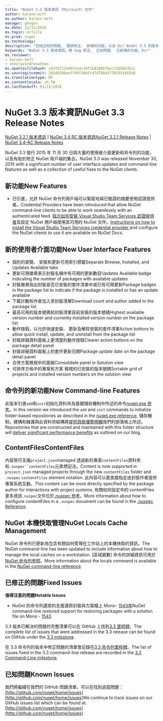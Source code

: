 ```yaml
---
title: "NuGet 3.3 版本資訊 |Microsoft 文件"
author: karann-msft
ms.author: karann-msft
manager: ghogen
ms.date: 11/11/2016
ms.topic: article
ms.prod: nuget
ms.technology: 
description: "包括已知的問題、 錯誤修正、 新增的功能，以及 Dcr NuGet 3.3 的版本資訊。"
keywords: "NuGet 3.3 版本資訊，將 bug 修正、 已知問題、 已新增的功能，Dcr"
ms.reviewer:
- karann-msft
- unniravindranathan
ms.openlocfilehash: c83f87231497e14c36f1b8100b7bec720bb63b1c
ms.sourcegitcommit: 262d026beeffd4f3b6fc47d780a2f701451663a8
ms.translationtype: MT
ms.contentlocale: zh-TW
ms.lasthandoff: 01/25/2018
---
```

# <a name="nuget-33-release-notes"></a><span data-ttu-id="cafac-104">NuGet 3.3 版本資訊</span><span class="sxs-lookup"><span data-stu-id="cafac-104">NuGet 3.3 Release Notes</span></span>

<span data-ttu-id="cafac-105">[NuGet 3.2.1 版本資訊](../release-notes/nuget-3.2.1.md) | [NuGet 3.4 RC 版本資訊](../release-notes/nuget-3.4-RC.md)</span><span class="sxs-lookup"><span data-stu-id="cafac-105">[NuGet 3.2.1 Release Notes](../release-notes/nuget-3.2.1.md) | [NuGet 3.4-RC Release Notes](../release-notes/nuget-3.4-RC.md)</span></span>

<span data-ttu-id="cafac-106">NuGet 3.3 發行 2015 年 11 月 30 日與大量的使用者介面更新和命令列的功能，以及有助於修正 NuGet 用戶端的集合。</span><span class="sxs-lookup"><span data-stu-id="cafac-106">NuGet 3.3 was released November 30, 2015 with a significant number of user interface updates and command-line features as well as a collection of useful fixes to the NuGet clients.</span></span>

## <a name="new-features"></a><span data-ttu-id="cafac-107">新功能</span><span class="sxs-lookup"><span data-stu-id="cafac-107">New Features</span></span>

* <span data-ttu-id="cafac-108">已引進，允許 NuGet 命令列用戶端可以緊密地與已驗證的摘要使用認證提供者。</span><span class="sxs-lookup"><span data-stu-id="cafac-108">Credential Providers have been introduced that allow NuGet command-line clients to be able to work seamlessly with an authenticated feed.</span></span> <span data-ttu-id="cafac-109">[指示如何安裝 Visual Studio Team Services 認證提供者](../API/nuget-exe-Credential-Providers.md)及設定 NuGet 用戶端使用其可用的 NuGet 文件。</span><span class="sxs-lookup"><span data-stu-id="cafac-109">[Instructions on how to install the Visual Studio Team Services credential provider ](../API/nuget-exe-Credential-Providers.md) and configure the NuGet clients to use it are available on NuGet Docs.</span></span>

## <a name="new-user-interface-features"></a><span data-ttu-id="cafac-110">新的使用者介面功能</span><span class="sxs-lookup"><span data-stu-id="cafac-110">New User Interface Features</span></span>

* <span data-ttu-id="cafac-111">個別的瀏覽、 安裝和更新可用索引標籤</span><span class="sxs-lookup"><span data-stu-id="cafac-111">Separate Browse, Installed, and Updates Available tabs</span></span>
* <span data-ttu-id="cafac-112">更新可用徽章表示封裝名稱中有可用的更新數目</span><span class="sxs-lookup"><span data-stu-id="cafac-112">Updates Available badge indicating the number of packages with available updates</span></span>
* <span data-ttu-id="cafac-113">封裝徽章指出封裝是否已安裝的套件清單中或已有可用更新</span><span class="sxs-lookup"><span data-stu-id="cafac-113">Package badges in the package list to indicate if the package is installed or has an update available</span></span>
* <span data-ttu-id="cafac-114">下載計數和作者加入至封裝清單</span><span class="sxs-lookup"><span data-stu-id="cafac-114">Download count and author added to the package list</span></span>
* <span data-ttu-id="cafac-115">最高可用的版本號碼和封裝清單目前安裝的版本號碼</span><span class="sxs-lookup"><span data-stu-id="cafac-115">Highest available version number and currently installed version number on the package list</span></span>
* <span data-ttu-id="cafac-116">動作按鈕，以允許快速安裝、 更新及解除安裝的套件清單</span><span class="sxs-lookup"><span data-stu-id="cafac-116">Action buttons to allow quick install, update, and uninstall from the package list</span></span>
* <span data-ttu-id="cafac-117">封裝詳細資料面板上更清楚的動作按鈕</span><span class="sxs-lookup"><span data-stu-id="cafac-117">Clearer action buttons on the package detail panel</span></span>
* <span data-ttu-id="cafac-118">封裝詳細資料面板上的套件更新日期</span><span class="sxs-lookup"><span data-stu-id="cafac-118">Package update date on the package detail panel</span></span>
* <span data-ttu-id="cafac-119">合併方案檢視中的面板</span><span class="sxs-lookup"><span data-stu-id="cafac-119">Consolidate panel in Solution view</span></span>
* <span data-ttu-id="cafac-120">可排序方格中的專案和方案 檢視的已安裝的版本號碼</span><span class="sxs-lookup"><span data-stu-id="cafac-120">Sortable grid of projects and installed version numbers on the solution view</span></span>

## <a name="new-command-line-features"></a><span data-ttu-id="cafac-121">命令列的新功能</span><span class="sxs-lookup"><span data-stu-id="cafac-121">New Command-line Features</span></span>

<span data-ttu-id="cafac-122">此版本引進`add`和`init`初始化資料夾為基礎儲存機制中所述的命令[nuget.exe 參考](../tools/nuget-exe-cli-reference.md)。</span><span class="sxs-lookup"><span data-stu-id="cafac-122">In this version we introduced the `add` and `init` commands to initialize folder-based repositories as described in the [nuget.exe reference](../tools/nuget-exe-cli-reference.md).</span></span> <span data-ttu-id="cafac-123">儲存機制，建構和維護與此資料夾結構將[提供效能優勢明顯](http://blog.nuget.org/20150922/Accelerate-Package-Source.html)我們的部落格上所述。</span><span class="sxs-lookup"><span data-stu-id="cafac-123">Repositories that are constructed and maintained with this folder structure will [deliver significant performance benefits](http://blog.nuget.org/20150922/Accelerate-Package-Source.html) as outlined on our blog.</span></span>

## <a name="contentfiles"></a><span data-ttu-id="cafac-124">ContentFiles</span><span class="sxs-lookup"><span data-stu-id="cafac-124">ContentFiles</span></span>

<span data-ttu-id="cafac-125">內容現可支援`project.json`managed 透過新的專案`contentFiles`資料夾和`.nuspec``contentFiles`元素標記法。</span><span class="sxs-lookup"><span data-stu-id="cafac-125">Content is now supported in `project.json` managed projects through the new `contentFiles` folder and `.nuspec` `contentFiles` element notation.</span></span>  <span data-ttu-id="cafac-126">此內容可以更直接指定由封裝作者提供專案系統互動。</span><span class="sxs-lookup"><span data-stu-id="cafac-126">This content can be more directly specified by the package author for interactions with project systems.</span></span>  <span data-ttu-id="cafac-127">有關如何設定中的 contentFiles 更多資訊`.nuspec`文件位於[.nuspec 參考](../schema/nuspec.md)。</span><span class="sxs-lookup"><span data-stu-id="cafac-127">More information about how to configure contentFiles in a `.nuspec` document can be found in the [.nuspec Reference](../schema/nuspec.md).</span></span>

## <a name="nuget-locals-cache-management"></a><span data-ttu-id="cafac-128">NuGet 本機快取管理</span><span class="sxs-lookup"><span data-stu-id="cafac-128">NuGet Locals Cache Management</span></span>

<span data-ttu-id="cafac-129">NuGet 命令列已更新為包含有關如何管理在工作站上的本機快取的資訊。</span><span class="sxs-lookup"><span data-stu-id="cafac-129">The NuGet command-line has been updated to include information about how to manage the local caches on a workstation.</span></span>  <span data-ttu-id="cafac-130">[區域變數] 命令的詳細資訊可用於[NuGet 命令列參照](../tools/cli-ref-locals.md)。</span><span class="sxs-lookup"><span data-stu-id="cafac-130">More information about the locals command is available in the [NuGet command-line reference](../tools/cli-ref-locals.md).</span></span>

## <a name="fixed-issues"></a><span data-ttu-id="cafac-131">已修正的問題</span><span class="sxs-lookup"><span data-stu-id="cafac-131">Fixed Issues</span></span>

<span data-ttu-id="cafac-132">**值得注意的問題**</span><span class="sxs-lookup"><span data-stu-id="cafac-132">**Notable Issues**</span></span>

* <span data-ttu-id="cafac-133">NuGet 的命令列還原的支援還原封裝與方案檔上 Mono- [1543年](https://github.com/NuGet/Home/issues/1543)</span><span class="sxs-lookup"><span data-stu-id="cafac-133">NuGet command-line restored support for restoring packages with a solution file on Mono - [1543](https://github.com/NuGet/Home/issues/1543)</span></span>

<span data-ttu-id="cafac-134">3.3 版本已解決的問題的完整清單可以在 GitHub 上找到[3.3 里程碑](https://github.com/NuGet/Home/issues?q=is%3Aissue+milestone%3A3.3.0+is%3Aclosed)。</span><span class="sxs-lookup"><span data-stu-id="cafac-134">The complete list of issues that were addressed in the 3.3 release can be found on GitHub under the [3.3 milestone](https://github.com/NuGet/Home/issues?q=is%3Aissue+milestone%3A3.3.0+is%3Aclosed).</span></span>

<span data-ttu-id="cafac-135">在 3.3 命令列的版本中修正問題的清單會記錄在[3.3 命令列里程碑](https://github.com/NuGet/Home/issues?q=is%3Aissue+is%3Aclosed+milestone%3A3.3.0-commandline)。</span><span class="sxs-lookup"><span data-stu-id="cafac-135">The list of issues fixed in the 3.3 command-line release are recorded in the [3.3 Command-Line milestone](https://github.com/NuGet/Home/issues?q=is%3Aissue+is%3Aclosed+milestone%3A3.3.0-commandline).</span></span>

## <a name="known-issues"></a><span data-ttu-id="cafac-136">已知問題</span><span class="sxs-lookup"><span data-stu-id="cafac-136">Known Issues</span></span>

<span data-ttu-id="cafac-137">我們將繼續在我們的 GitHub 問題清單，可以在找到追蹤問題： [http://github.com/nuget/home/issues](http://github.com/nuget/home/issues)</span><span class="sxs-lookup"><span data-stu-id="cafac-137">We continue to track issues on our GitHub issues list which can be found at: [http://github.com/nuget/home/issues](http://github.com/nuget/home/issues)</span></span>